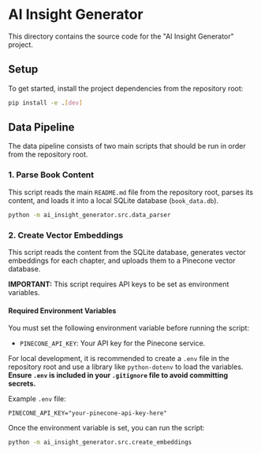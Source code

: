 # AI Insight Generator

This directory contains the source code for the "AI Insight Generator" project.

## Setup

To get started, install the project dependencies from the repository root:

```bash
pip install -e .[dev]
```

## Data Pipeline

The data pipeline consists of two main scripts that should be run in order from the repository root.

### 1. Parse Book Content

This script reads the main `README.md` file from the repository root, parses its content, and loads it into a local SQLite database (`book_data.db`).

```bash
python -m ai_insight_generator.src.data_parser
```

### 2. Create Vector Embeddings

This script reads the content from the SQLite database, generates vector embeddings for each chapter, and uploads them to a Pinecone vector database.

**IMPORTANT:** This script requires API keys to be set as environment variables.

#### Required Environment Variables

You must set the following environment variable before running the script:

*   `PINECONE_API_KEY`: Your API key for the Pinecone service.

For local development, it is recommended to create a `.env` file in the repository root and use a library like `python-dotenv` to load the variables. **Ensure `.env` is included in your `.gitignore` file to avoid committing secrets.**

Example `.env` file:
```
PINECONE_API_KEY="your-pinecone-api-key-here"
```

Once the environment variable is set, you can run the script:

```bash
python -m ai_insight_generator.src.create_embeddings
```
